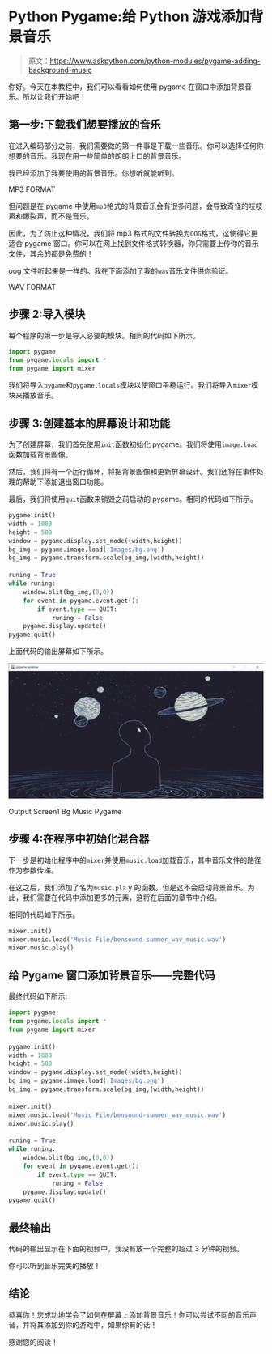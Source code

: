 # Python Pygame:给 Python 游戏添加背景音乐

> 原文：<https://www.askpython.com/python-modules/pygame-adding-background-music>

你好。今天在本教程中，我们可以看看如何使用 pygame 在窗口中添加背景音乐。所以让我们开始吧！

## 第一步:下载我们想要播放的音乐

在进入编码部分之前，我们需要做的第一件事是下载一些音乐。你可以选择任何你想要的音乐。我现在用一些简单的朗朗上口的背景音乐。

我已经添加了我要使用的背景音乐。你想听就能听到。

MP3 FORMAT

但问题是在 pygame 中使用`mp3`格式的背景音乐会有很多问题，会导致奇怪的吱吱声和爆裂声，而不是音乐。

因此，为了防止这种情况，我们将 mp3 格式的文件转换为`OOG`格式，这使得它更适合 pygame 窗口。你可以在网上找到文件格式转换器，你只需要上传你的音乐文件，其余的都是免费的！

oog 文件听起来是一样的。我在下面添加了我的`wav`音乐文件供你验证。

WAV FORMAT

## 步骤 2:导入模块

每个程序的第一步是导入必要的模块。相同的代码如下所示。

```py
import pygame
from pygame.locals import *
from pygame import mixer

```

我们将导入`pygame`和`pygame.locals`模块以使窗口平稳运行。我们将导入`mixer`模块来播放音乐。

## 步骤 3:创建基本的屏幕设计和功能

为了创建屏幕，我们首先使用`init`函数初始化 pygame。我们将使用`image.load`函数加载背景图像。

然后，我们将有一个运行循环，将把背景图像和更新屏幕设计。我们还将在事件处理的帮助下添加退出窗口功能。

最后，我们将使用`quit`函数来销毁之前启动的 pygame。相同的代码如下所示。

```py
pygame.init()
width = 1000
height = 500
window = pygame.display.set_mode((width,height))
bg_img = pygame.image.load('Images/bg.png')
bg_img = pygame.transform.scale(bg_img,(width,height))

runing = True
while runing:
    window.blit(bg_img,(0,0))
    for event in pygame.event.get():
        if event.type == QUIT:
            runing = False
    pygame.display.update()
pygame.quit()

```

上面代码的输出屏幕如下所示。

![Output Screen1 Bg Music Pygame](img/2aee3034f9949307fdcfc69068b044e9.png)

Output Screen1 Bg Music Pygame

## 步骤 4:在程序中初始化混合器

下一步是初始化程序中的`mixer`并使用`music.load`加载音乐，其中音乐文件的路径作为参数传递。

在这之后，我们添加了名为`music.pla` y 的函数。但是这不会启动背景音乐。为此，我们需要在代码中添加更多的元素，这将在后面的章节中介绍。

相同的代码如下所示。

```py
mixer.init()
mixer.music.load('Music File/bensound-summer_wav_music.wav')
mixer.music.play()

```

## 给 Pygame 窗口添加背景音乐——完整代码

最终代码如下所示:

```py
import pygame
from pygame.locals import *
from pygame import mixer

pygame.init()
width = 1000
height = 500
window = pygame.display.set_mode((width,height))
bg_img = pygame.image.load('Images/bg.png')
bg_img = pygame.transform.scale(bg_img,(width,height))

mixer.init()
mixer.music.load('Music File/bensound-summer_wav_music.wav')
mixer.music.play()

runing = True
while runing:
    window.blit(bg_img,(0,0))
    for event in pygame.event.get():
        if event.type == QUIT:
            runing = False
    pygame.display.update()
pygame.quit()

```

## 最终输出

代码的输出显示在下面的视频中。我没有放一个完整的超过 3 分钟的视频。

你可以听到音乐完美的播放！

## 结论

恭喜你！您成功地学会了如何在屏幕上添加背景音乐！你可以尝试不同的音乐声音，并将其添加到你的游戏中，如果你有的话！

感谢您的阅读！